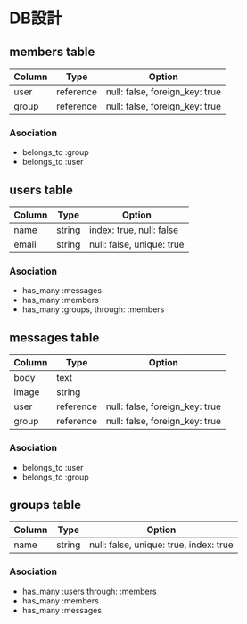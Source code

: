 
# DB設計

## members table

|Column|Type|Option|
|------|----|------|
|user|reference|null: false, foreign_key: true|
|group|reference|null: false, foreign_key: true|

### Asociation
- belongs_to :group
- belongs_to :user


## users table

|Column|Type|Option|
|------|----|------|
|name|string|index: true, null: false|
|email|string|null: false, unique: true|

### Asociation
- has_many :messages
- has_many :members
- has_many :groups, through: :members


## messages table

|Column|Type|Option|
|------|----|------|
|body|text||
|image|string||
|user|reference|null: false, foreign_key: true|
|group|reference|null: false, foreign_key: true|

### Asociation
- belongs_to :user
- belongs_to :group 


## groups table

|Column|Type|Option|
|------|----|------|
|name|string|null: false, unique: true, index: true|

### Asociation
- has_many :users through: :members
- has_many :members
- has_many :messages





